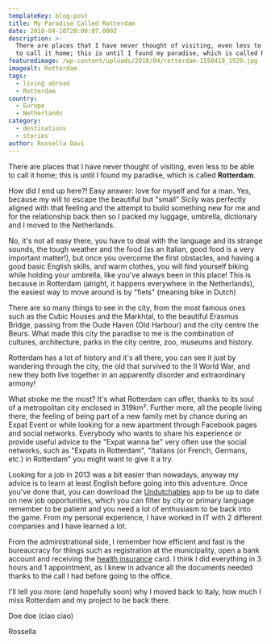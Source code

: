 ```yaml
---
templateKey: blog-post
title: My Paradise Called Rotterdam
date: 2018-04-10T20:00:07.000Z
description: >-
  There are places that I have never thought of visiting, even less to be able
  to call it home; this is until I found my paradise, which is called Rotterdam.
featuredimage: /wp-content/uploads/2018/04/rotterdam-1598418_1920.jpg
imagealt: Rotterdam
tags:
  - living abroad
  - Rotterdam
country:
  - Europe
  - Netherlands
category:
  - destinations
  - stories
author: Rossella Daví
---
```


There are places that I have never thought of visiting, even less to be able to call it home; this is until I found my paradise, which is called **Rotterdam**.

How did I end up here?! Easy answer: love for myself and for a man. Yes, because my will to escape the beautiful but "small" Sicily was perfectly aligned with that feeling and the attempt to build something new for me and for the relationship back then so I packed my luggage, umbrella, dictionary and I moved to the Netherlands.

No, it's not all easy there, you have to deal with the language and its strange sounds, the tough weather and the food (as an Italian, good food is a very important matter!), but once you overcome the first obstacles, and having a good basic English skills, and warm clothes, you will find yourself biking while holding your umbrella, like you've always been in this place! This is because in Rotterdam (alright, it happens everywhere in the Netherlands), the easiest way to move around is by "fiets" (meaning bike in Dutch)

There are so many things to see in the city, from the most famous ones such as the Cubic Houses and the Markhtal, to the beautiful Erasmus Bridge, passing from the Oude Haven (Old Harbour) and the city centre the Beurs. What made this city the paradise to me is the combination of cultures, architecture, parks in the city centre, zoo, museums and history.

Rotterdam has a lot of history and it's all there, you can see it just by wandering through the city, the old that survived to the II World War, and new they both live together in an apparently disorder and extraordinary armony!

What stroke me the most? It's what Rotterdam can offer, thanks to its soul of a metropolitan city enclosed in 319km². Further more, all the people living there, the feeling of being part of a new family met by chance during an Expat Event or while looking for a new apartment through Facebook pages and social networks. Everybody who wants to share his experience or provide useful advice to the "Expat wanna be" very often use the social networks, such as "Expats in Rotterdam", "Italians (or French, Germans, etc.) in Rotterdam" you might want to give it a try.

Looking for a job in 2013 was a bit easier than nowadays, anyway my advice is to learn at least English before going into this adventure. Once you've done that, you can download the [Undutchables](https://undutchables.nl) app to be up to date on new job opportunities, which you can filter by city or primary language remember to be patient and you need a lot of enthusiasm to be back into the game. From my personal experience, I have worked in IT with 2 different companies and I have learned a lot.

From the administrational side, I remember how efficient and fast is the bureaucracy for things such as registration at the municipality, open a bank account and receiving the [health insurance](https://www.thexpatmagazine.com/blog/2019-10-13-how-to-choose-the-right-health-insurance-for-expats/) card. I think I did everything in 3 hours and 1 appointment, as I knew in advance all the documents needed thanks to the call I had before going to the office.

I'll tell you more (and hopefully soon) why I moved back to Italy, how much I miss Rotterdam and my project to be back there.

Doe doe (ciao ciao)

Rossella
